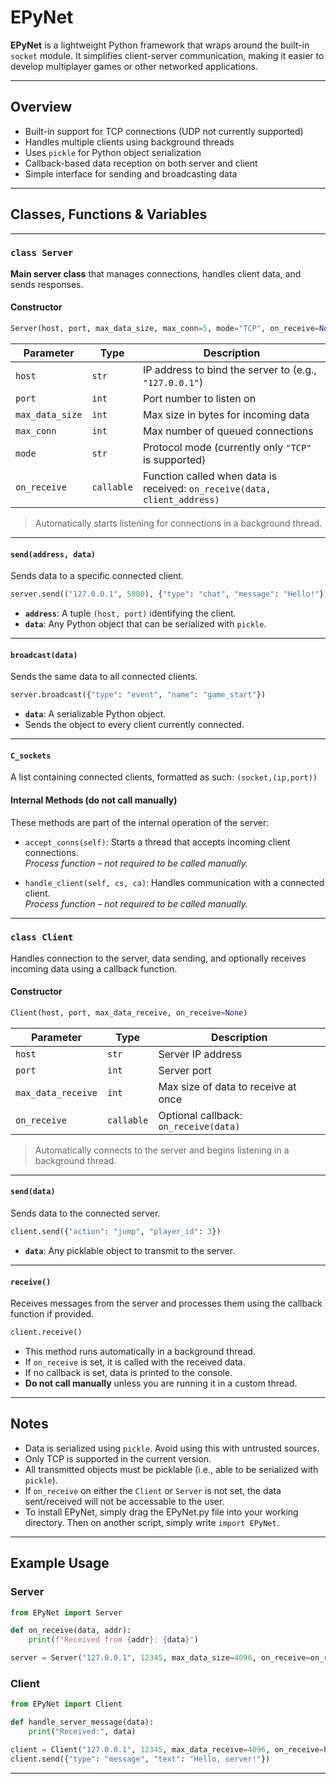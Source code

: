 # EPyNet

**EPyNet** is a lightweight Python framework that wraps around the built-in `socket` module. It simplifies client-server communication, making it easier to develop multiplayer games or other networked applications.

---

## Overview

- Built-in support for TCP connections (UDP not currently supported)
- Handles multiple clients using background threads
- Uses `pickle` for Python object serialization
- Callback-based data reception on both server and client
- Simple interface for sending and broadcasting data

---

## Classes, Functions & Variables

---

### `class Server`

**Main server class** that manages connections, handles client data, and sends responses.

#### Constructor

```python
Server(host, port, max_data_size, max_conn=5, mode="TCP", on_receive=None)
```

| Parameter        | Type       | Description |
|------------------|------------|-------------|
| `host`           | `str`      | IP address to bind the server to (e.g., `"127.0.0.1"`) |
| `port`           | `int`      | Port number to listen on |
| `max_data_size`  | `int`      | Max size in bytes for incoming data |
| `max_conn`       | `int`      | Max number of queued connections |
| `mode`           | `str`      | Protocol mode (currently only `"TCP"` is supported) |
| `on_receive`     | `callable` | Function called when data is received: `on_receive(data, client_address)` |

> Automatically starts listening for connections in a background thread.

---

#### `send(address, data)`

Sends data to a specific connected client.

```python
server.send(("127.0.0.1", 5000), {"type": "chat", "message": "Hello!"})
```

- **`address`**: A tuple `(host, port)` identifying the client.
- **`data`**: Any Python object that can be serialized with `pickle`.

---

#### `broadcast(data)`

Sends the same data to all connected clients.

```python
server.broadcast({"type": "event", "name": "game_start"})
```

- **`data`**: A serializable Python object.
- Sends the object to every client currently connected.

---

#### `C_sockets`
A list containing connected clients, formatted as such:
`(socket,(ip,port))`

#### Internal Methods (do not call manually)

These methods are part of the internal operation of the server:

- `accept_conns(self)`: Starts a thread that accepts incoming client connections.  
  *Process function – not required to be called manually.*

- `handle_client(self, cs, ca)`: Handles communication with a connected client.  
  *Process function – not required to be called manually.*

---

### `class Client`

Handles connection to the server, data sending, and optionally receives incoming data using a callback function.

#### Constructor

```python
Client(host, port, max_data_receive, on_receive=None)
```

| Parameter             | Type       | Description |
|-----------------------|------------|-------------|
| `host`                | `str`      | Server IP address |
| `port`                | `int`      | Server port |
| `max_data_receive`    | `int`      | Max size of data to receive at once |
| `on_receive`          | `callable` | Optional callback: `on_receive(data)` |

> Automatically connects to the server and begins listening in a background thread.

---

#### `send(data)`

Sends data to the connected server.

```python
client.send({"action": "jump", "player_id": 3})
```

- **`data`**: Any picklable object to transmit to the server.

---

#### `receive()`

Receives messages from the server and processes them using the callback function if provided.

```python
client.receive()
```

- This method runs automatically in a background thread.
- If `on_receive` is set, it is called with the received data.
- If no callback is set, data is printed to the console.
- **Do not call manually** unless you are running it in a custom thread.

---

## Notes

- Data is serialized using `pickle`. Avoid using this with untrusted sources.
- Only TCP is supported in the current version.
- All transmitted objects must be picklable (i.e., able to be serialized with `pickle`).
- If `on_receive` on either the `Client` or `Server` is not set, the data sent/received will not be accessable to the user.
- To install EPyNet, simply drag the EPyNet.py file into your working directory. Then on another script, simply write `import EPyNet`.
---

## Example Usage

### Server

```python
from EPyNet import Server

def on_receive(data, addr):
    print(f"Received from {addr}: {data}")

server = Server("127.0.0.1", 12345, max_data_size=4096, on_receive=on_receive)
```

### Client

```python
from EPyNet import Client

def handle_server_message(data):
    print("Received:", data)

client = Client("127.0.0.1", 12345, max_data_receive=4096, on_receive=handle_server_message)
client.send({"type": "message", "text": "Hello, server!"})
```

---
